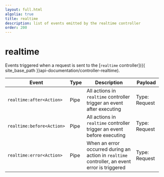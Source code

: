 ```yaml
---
layout: full.html
algolia: true
title: realtime
description: list of events emitted by the realtime controller
order: 200
---
```


# realtime

Events triggered when a request is sent to the [`realtime` controller]({{ site_base_path }}api-documentation/controller-realtime).

| Event | Type | Description | Payload |
|-------|------|-------------|---------|
|`realtime:after<Action>` | Pipe | All actions in `realtime` controller trigger an event after executing | Type: Request |
|`realtime:before<Action>` | Pipe | All actions in `realtime` controller trigger an event before executing | Type: Request |
|`realtime:error<Action>` | Pipe | When an error occurred during an action in `realtime` controller, an event error is triggered | Type: Request |